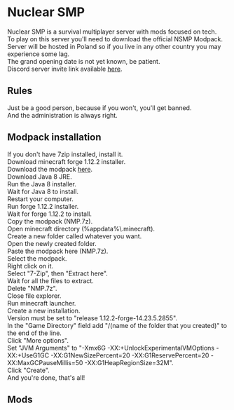 <h1>Nuclear SMP</h1>
<p>
  Nuclear SMP is a survival multiplayer server with mods focused on tech. <br>
  To play on this server you'll need to download the official NSMP Modpack. <br>
  Server will be hosted in Poland so if you live in any other country you may experience some lag. <br>
  The grand opening date is not yet known, be patient. <br>
  Discord server invite link available <a href="https://discord.com/invite/9pXbsSffTE">here</a>. <br>
</p>

<h2>Rules</h2>
<p>
  Just be a good person, because if you won't, you'll get banned. <br>
  And the administration is always right. <br>
</p>

<h2>Modpack installation</h2>
<p>
  If you don't have 7zip installed, install it. <br>
  Download minecraft forge 1.12.2 installer. <br>
  Download the modpack <a href="">here</a>. <br>
  Download Java 8 JRE. <br>
  Run the Java 8 installer. <br>
  Wait for Java 8 to install. <br>
  Restart your computer. <br>
  Run forge 1.12.2 installer. <br>
  Wait for forge 1.12.2 to install. <br>
  Copy the modpack (NMP.7z). <br>
  Open minecraft directory (%appdata%\.minecraft). <br>
  Create a new folder called whatever you want. <br>
  Open the newly created folder. <br>
  Paste the modpack here (NMP.7z). <br>
  Select the modpack. <br>
  Right click on it. <br>
  Select "7-Zip", then "Extract here". <br>
  Wait for all the files to extract. <br>
  Delete "NMP.7z". <br>
  Close file explorer. <br>
  Run minecraft launcher. <br>
  Create a new installation. <br>
  Version must be set to "release 1.12.2-forge-14.23.5.2855". <br>
  In the "Game Directory" field add "/(name of the folder that you created)" to the end of the line. <br>
  Click "More options". <br>
  Set "JVM Arguments" to "-Xmx6G -XX:+UnlockExperimentalVMOptions -XX:+UseG1GC -XX:G1NewSizePercent=20 -XX:G1ReservePercent=20 -XX:MaxGCPauseMillis=50 -XX:G1HeapRegionSize=32M". <br>
  Click "Create". <br>
  And you're done, that's all! <br>

<h2>Mods</h2>
<p>
</p>

